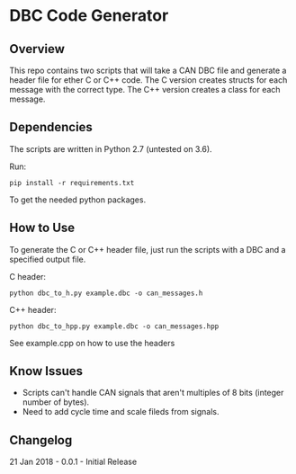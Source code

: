 # DBC Code Generator

## Overview
This repo contains two scripts that will take a CAN DBC file and generate a header file for ether C or C++ code. The C version creates structs for each message with the correct type. The C++ version creates a class for each message.

## Dependencies
The scripts are written in Python 2.7 (untested on 3.6).

Run: 

    pip install -r requirements.txt
To get the needed python packages.

## How to Use
To generate the C or C++ header file, just run the scripts with a DBC and a specified output file.

C header:

    python dbc_to_h.py example.dbc -o can_messages.h

C++ header:

    python dbc_to_hpp.py example.dbc -o can_messages.hpp


See example.cpp on how to use the headers

## Know Issues
* Scripts can't handle CAN signals that aren't multiples of 8 bits (integer number of bytes).
* Need to add cycle time and scale fileds from signals.

## Changelog
21 Jan 2018 - 0.0.1 - Initial Release